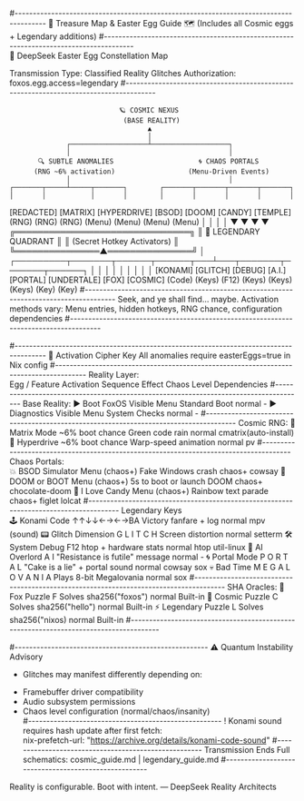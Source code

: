 #--------------------------------------------------------------------------------------
                     🥚 Treasure Map & Easter Egg Guide 🗺️
                 (Includes all Cosmic eggs + Legendary additions)
#--------------------------------------------------------------------------------------        
 🌠 DeepSeek Easter Egg Constellation Map

Transmission Type: Classified Reality Glitches
Authorization: foxos.egg.access=legendary
#--------------------------------------------------------------------------------------

                               🪐 COSMIC NEXUS
                                (BASE REALITY)
                                      ▲
                                      │
                  ┌───────────────────┴───────────────────┐
                  │                                       │
           🔍 SUBTLE ANOMALIES                     🌀 CHAOS PORTALS
          (RNG ~6% activation)                  (Menu-Driven Events)
                  │                                       │
    ┌───────┬─────┴─────┬───────┐        ┌───────┬───────┬───────┬───────┐
    │       │           │       │        │       │       │       │       │
[REDACTED] [MATRIX] [HYPERDRIVE]     [BSOD]  [DOOM] [CANDY] [TEMPLE]
  (RNG)     (RNG)      (RNG)          (Menu)  (Menu) (Menu)  (Menu)
                                      │       │       │       │
                                      ▼       ▼       ▼       ▼
                                 ╔═══════════════════════════════╗
                                 ║     🧨 LEGENDARY QUADRANT     ║
                                 ║   (Secret Hotkey Activators)  ║
                                 ╚═══════════════▲═══════════════╝
                                                 │
             ┌─────────┬───────┬──────┬──────┬───┴───┬───────┬───────┬──────┐
             │         │       │      │      │       │       │       │      │
         [KONAMI] [GLITCH] [DEBUG] [A.I.] [PORTAL] [UNDERTALE] [FOX] [COSMIC]
          (Code)   (Keys)   (F12)  (Keys)  (Keys)    (Keys)   (Key)  (Key)
#--------------------------------------------------------------------------------------
  Seek, and ye shall find... maybe. Activation methods vary: 
                Menu entries, hidden hotkeys, RNG chance, configuration dependencies
#--------------------------------------------------------------------------------------


#--------------------------------------------------------------------------------------
                              🔑 Activation Cipher Key
                  All anomalies require easterEggs=true in Nix config
#--------------------------------------------------------------------------------------
Reality Layer:	 
   Egg / Feature   Activation Sequence     Effect           Chaos Level   Dependencies
#--------------------------------------------------------------------------------------
Base Reality:
    ▶ Boot FoxOS	  Visible Menu	      Standard Boot	        normal	         -
	▶ Diagnostics	  Visible Menu	      System Checks	        normal	         -
#--------------------------------------------------------------------------------------
Cosmic RNG:
    🌌 Matrix Mode  ~6% boot chance	      Green code rain	    normal   cmatrix(auto-install)
	🚀 Hyperdrive	~6% boot chance	  Warp-speed animation      normal         	pv
#--------------------------------------------------------------------------------------
Chaos Portals:	
    💥 BSOD Simulator  Menu (chaos+)  	Fake Windows crash	    chaos+	cowsay
	🔫 DOOM or BOOT	   Menu (chaos+)  5s to boot or launch DOOM	chaos+	chocolate-doom
	🍭 I Love Candy	   Menu (chaos+)	Rainbow text parade	    chaos+	figlet lolcat
#--------------------------------------------------------------------------------------
Legendary Keys	
    🕹️ Konami Code	      ↑↑↓↓←→←→BA	 Victory fanfare + log	 normal  mpv (sound)
	📟 Glitch Dimension	 G L I T C H	Screen distortion	    normal	setterm
	🛠️ System Debug	  F12	         htop + hardware stats	 normal	 htop util-linux
	🤖 AI Overlord	     A I   "Resistance is futile" message   normal	    -
	🌀 Portal Mode	P O R T A L	"Cake is a lie" + portal sound	normal	cowsay sox
	💀 Bad Time	  M E G A L O V A N I A Plays 8-bit Megalovania	normal	sox
#--------------------------------------------------------------------------------------
SHA Oracles:
	🦊 Fox Puzzle	       F	    Solves sha256("foxos")	    normal	 Built-in
	🌠 Cosmic Puzzle	   C	    Solves sha256("hello")	    normal	 Built-in
	⚡ Legendary Puzzle    L	       Solves sha256("nixos)	   normal	Built-in
#--------------------------------------------------------------------------------------

#-----------------------------------------------------
⚠️ Quantum Instability Advisory
+ Glitches may manifest differently depending on:  
- Framebuffer driver compatibility  
- Audio subsystem permissions  
- Chaos level configuration (normal/chaos/insanity)  
#-----------------------------------------------------
! Konami sound requires hash update after first fetch:  
    nix-prefetch-url:
"https://archive.org/details/konami-code-sound"
#-----------------------------------------------------
     Transmission Ends
Full schematics: cosmic_guide.md | legendary_guide.md
#-----------------------------------------------------

Reality is configurable. Boot with intent.
— DeepSeek Reality Architects
